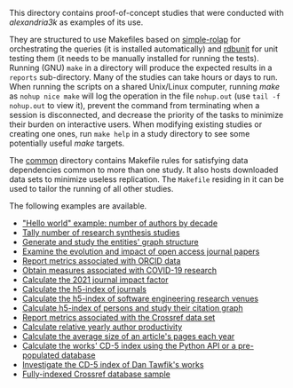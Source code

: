 This directory contains proof-of-concept studies
that were conducted with _alexandria3k_ as examples of its use.

They are structured to use Makefiles based on
[simple-rolap](https://github.com/dspinellis/simple-rolap)
for orchestrating the queries (it is installed automatically) and
[rdbunit](https://github.com/dspinellis/rdbunit) for unit testing them
(it needs to be manually installed for running the tests).
Running (GNU) `make` in a directory will produce the expected results in a
`reports` sub-directory.
Many of the studies can take hours or days to run.
When running the scripts on a shared Unix/Linux computer,
running _make_ as `nohup nice make` will
log the operation in the file `nohup.out` (use `tail -f nohup.out` to view it),
prevent the command from terminating when a session is disconnected, and
decrease the priority of the tasks to minimize their burden on
interactive users.
When modifying existing studies or creating one ones,
run `make help` in a study directory
to see some potentially useful _make_ targets.

The [common](common) directory contains Makefile rules for satisfying
data dependencies common to more than one study.
It also hosts downloaded data sets to minimize useless replication.
The `Makefile` residing in it can be used to tailor the running
of all other studies.

The following examples are available.

* ["Hello world" example: number of authors by decade](authors-by-decade)
* [Tally number of research synthesis studies](research-synthesis)
* [Generate and study the entities' graph structure](graph)
* [Examine the evolution and impact of open access journal papers](open-access)
* [Report metrics associated with ORCID data](orcid)
* [Obtain measures associated with COVID-19 research](covid)
* [Calculate the 2021 journal impact factor](impact-factor-2021)
* [Calculate the h5-index of journals](journal-h5)
* [Calculate the h5-index of software engineering research venues](soft-eng-h5)
* [Calculate h5-index of persons and study their citation graph](person-h5)
* [Report metrics associated with the Crossref data set](crossref-standalone)
* [Calculate relative yearly author productivity](author-productivity)
* [Calculate the average size of an article's pages each year](yearly-numpages)
* [Calculate the works' CD-5 index using the Python API or a pre-populated database](cdindex)
* [Investigate the CD-5 index of Dan Tawfik's works](tawfik)
* [Fully-indexed Crossref database sample](sample)
